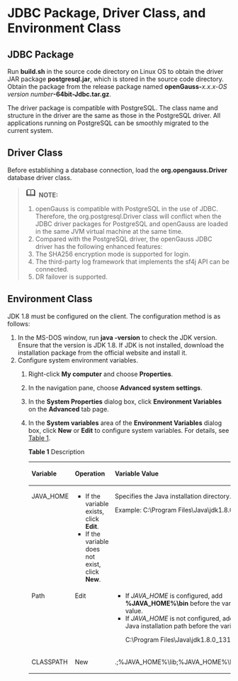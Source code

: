 # JDBC Package, Driver Class, and Environment Class<a name="EN-US_TOPIC_0289900723"></a>

## JDBC Package<a name="en-us_topic_0283136979_en-us_topic_0237120378_en-us_topic_0213179123_en-us_topic_0189249669_en-us_topic_0059778950_s9694406852de4db0afcc99b19079f446"></a>

Run  **build.sh**  in the source code directory on Linux OS to obtain the driver JAR package  **postgresql.jar**, which is stored in the source code directory. Obtain the package from the release package named  **openGauss-**_x.x.x-OS version number_**-64bit-Jdbc.tar.gz**.

The driver package is compatible with PostgreSQL. The class name and structure in the driver are the same as those in the PostgreSQL driver. All applications running on PostgreSQL can be smoothly migrated to the current system.

## Driver Class<a name="en-us_topic_0283136979_en-us_topic_0237120378_en-us_topic_0213179123_en-us_topic_0189249669_en-us_topic_0059778950_s103697559c8d4cb68f396e18e3ae65a9"></a>

Before establishing a database connection, load the  **org.opengauss.Driver**  database driver class.

>![](public_sys-resources/icon-note.gif) **NOTE:** 
>1.  openGauss is compatible with PostgreSQL in the use of JDBC. Therefore, the org.postgresql.Driver class will conflict when the JDBC driver packages for PostgreSQL and openGauss are loaded in the same JVM virtual machine at the same time.
>2.  Compared with the PostgreSQL driver, the openGauss JDBC driver has the following enhanced features:
>    1.  The SHA256 encryption mode is supported for login.
>    2.  The third-party log framework that implements the sf4j API can be connected.
>    3.  DR failover is supported.

## Environment Class<a name="en-us_topic_0283136979_en-us_topic_0237120378_en-us_topic_0213179123_section20655192913405"></a>

JDK 1.8 must be configured on the client. The configuration method is as follows:

1.  In the MS-DOS window, run  **java -version**  to check the JDK version. Ensure that the version is JDK 1.8. If JDK is not installed, download the installation package from the official website and install it.
2.  Configure system environment variables.
    1.  Right-click  **My computer**  and choose  **Properties**.
    2.  In the navigation pane, choose  **Advanced system settings**.
    3.  In the  **System Properties**  dialog box, click  **Environment Variables**  on the  **Advanced**  tab page.
    4.  In the  **System variables**  area of the  **Environment Variables**  dialog box, click  **New**  or  **Edit**  to configure system variables. For details, see  [Table 1](#en-us_topic_0283136979_en-us_topic_0237120378_en-us_topic_0213179123_table1625616152473).

        **Table  1**  Description

        <a name="en-us_topic_0283136979_en-us_topic_0237120378_en-us_topic_0213179123_table1625616152473"></a>
        <table><thead align="left"><tr id="en-us_topic_0283136979_en-us_topic_0237120378_en-us_topic_0213179123_row1525719152472"><th class="cellrowborder" valign="top" width="15.701570157015702%" id="mcps1.2.4.1.1"><p id="en-us_topic_0283136979_en-us_topic_0237120378_en-us_topic_0213179123_p52573155477"><a name="en-us_topic_0283136979_en-us_topic_0237120378_en-us_topic_0213179123_p52573155477"></a><a name="en-us_topic_0283136979_en-us_topic_0237120378_en-us_topic_0213179123_p52573155477"></a>Variable</p>
        </th>
        <th class="cellrowborder" valign="top" width="32.753275327532755%" id="mcps1.2.4.1.2"><p id="en-us_topic_0283136979_en-us_topic_0237120378_en-us_topic_0213179123_p525713159478"><a name="en-us_topic_0283136979_en-us_topic_0237120378_en-us_topic_0213179123_p525713159478"></a><a name="en-us_topic_0283136979_en-us_topic_0237120378_en-us_topic_0213179123_p525713159478"></a>Operation</p>
        </th>
        <th class="cellrowborder" valign="top" width="51.54515451545154%" id="mcps1.2.4.1.3"><p id="en-us_topic_0283136979_en-us_topic_0237120378_en-us_topic_0213179123_p8257141544718"><a name="en-us_topic_0283136979_en-us_topic_0237120378_en-us_topic_0213179123_p8257141544718"></a><a name="en-us_topic_0283136979_en-us_topic_0237120378_en-us_topic_0213179123_p8257141544718"></a>Variable Value</p>
        </th>
        </tr>
        </thead>
        <tbody><tr id="en-us_topic_0283136979_en-us_topic_0237120378_en-us_topic_0213179123_row925712153479"><td class="cellrowborder" valign="top" width="15.701570157015702%" headers="mcps1.2.4.1.1 "><p id="en-us_topic_0283136979_en-us_topic_0237120378_en-us_topic_0213179123_p182575153474"><a name="en-us_topic_0283136979_en-us_topic_0237120378_en-us_topic_0213179123_p182575153474"></a><a name="en-us_topic_0283136979_en-us_topic_0237120378_en-us_topic_0213179123_p182575153474"></a>JAVA_HOME</p>
        </td>
        <td class="cellrowborder" valign="top" width="32.753275327532755%" headers="mcps1.2.4.1.2 "><a name="en-us_topic_0283136979_en-us_topic_0237120378_en-us_topic_0213179123_ul16913207507"></a><a name="en-us_topic_0283136979_en-us_topic_0237120378_en-us_topic_0213179123_ul16913207507"></a><ul id="en-us_topic_0283136979_en-us_topic_0237120378_en-us_topic_0213179123_ul16913207507"><li>If the variable exists, click <strong id="b12700112525214"><a name="b12700112525214"></a><a name="b12700112525214"></a>Edit</strong>.</li><li>If the variable does not exist, click <strong id="b77041287523"><a name="b77041287523"></a><a name="b77041287523"></a>New</strong>.</li></ul>
        </td>
        <td class="cellrowborder" valign="top" width="51.54515451545154%" headers="mcps1.2.4.1.3 "><p id="en-us_topic_0283136979_en-us_topic_0237120378_en-us_topic_0213179123_p0217595132"><a name="en-us_topic_0283136979_en-us_topic_0237120378_en-us_topic_0213179123_p0217595132"></a><a name="en-us_topic_0283136979_en-us_topic_0237120378_en-us_topic_0213179123_p0217595132"></a>Specifies the Java installation directory.</p>
        <p id="en-us_topic_0283136979_en-us_topic_0237120378_en-us_topic_0213179123_p1981211652"><a name="en-us_topic_0283136979_en-us_topic_0237120378_en-us_topic_0213179123_p1981211652"></a><a name="en-us_topic_0283136979_en-us_topic_0237120378_en-us_topic_0213179123_p1981211652"></a>Example: C:\Program Files\Java\jdk1.8.0_131</p>
        </td>
        </tr>
        <tr id="en-us_topic_0283136979_en-us_topic_0237120378_en-us_topic_0213179123_row5257111564711"><td class="cellrowborder" valign="top" width="15.701570157015702%" headers="mcps1.2.4.1.1 "><p id="en-us_topic_0283136979_en-us_topic_0237120378_en-us_topic_0213179123_p1325721584719"><a name="en-us_topic_0283136979_en-us_topic_0237120378_en-us_topic_0213179123_p1325721584719"></a><a name="en-us_topic_0283136979_en-us_topic_0237120378_en-us_topic_0213179123_p1325721584719"></a>Path</p>
        </td>
        <td class="cellrowborder" valign="top" width="32.753275327532755%" headers="mcps1.2.4.1.2 "><p id="en-us_topic_0283136979_en-us_topic_0237120378_en-us_topic_0213179123_p7257191511477"><a name="en-us_topic_0283136979_en-us_topic_0237120378_en-us_topic_0213179123_p7257191511477"></a><a name="en-us_topic_0283136979_en-us_topic_0237120378_en-us_topic_0213179123_p7257191511477"></a>Edit</p>
        </td>
        <td class="cellrowborder" valign="top" width="51.54515451545154%" headers="mcps1.2.4.1.3 "><a name="en-us_topic_0283136979_en-us_topic_0237120378_en-us_topic_0213179123_ul108931343135117"></a><a name="en-us_topic_0283136979_en-us_topic_0237120378_en-us_topic_0213179123_ul108931343135117"></a><ul id="en-us_topic_0283136979_en-us_topic_0237120378_en-us_topic_0213179123_ul108931343135117"><li>If <em id="i56301426187"><a name="i56301426187"></a><a name="i56301426187"></a>JAVA_HOME</em> is configured, add <strong id="b16696183317522"><a name="b16696183317522"></a><a name="b16696183317522"></a>%JAVA_HOME%\bin</strong> before the variable value.</li><li>If <em id="i153173213818"><a name="i153173213818"></a><a name="i153173213818"></a>JAVA_HOME</em> is not configured, add the full Java installation path before the variable value:<p id="en-us_topic_0283136979_en-us_topic_0237120378_en-us_topic_0213179123_p54286393517"><a name="en-us_topic_0283136979_en-us_topic_0237120378_en-us_topic_0213179123_p54286393517"></a><a name="en-us_topic_0283136979_en-us_topic_0237120378_en-us_topic_0213179123_p54286393517"></a>C:\Program Files\Java\jdk1.8.0_131\bin;</p>
        </li></ul>
        </td>
        </tr>
        <tr id="en-us_topic_0283136979_en-us_topic_0237120378_en-us_topic_0213179123_row325881510471"><td class="cellrowborder" valign="top" width="15.701570157015702%" headers="mcps1.2.4.1.1 "><p id="en-us_topic_0283136979_en-us_topic_0237120378_en-us_topic_0213179123_p1625812150476"><a name="en-us_topic_0283136979_en-us_topic_0237120378_en-us_topic_0213179123_p1625812150476"></a><a name="en-us_topic_0283136979_en-us_topic_0237120378_en-us_topic_0213179123_p1625812150476"></a>CLASSPATH</p>
        </td>
        <td class="cellrowborder" valign="top" width="32.753275327532755%" headers="mcps1.2.4.1.2 "><p id="en-us_topic_0283136979_en-us_topic_0237120378_en-us_topic_0213179123_p13527826155219"><a name="en-us_topic_0283136979_en-us_topic_0237120378_en-us_topic_0213179123_p13527826155219"></a><a name="en-us_topic_0283136979_en-us_topic_0237120378_en-us_topic_0213179123_p13527826155219"></a>New</p>
        </td>
        <td class="cellrowborder" valign="top" width="51.54515451545154%" headers="mcps1.2.4.1.3 "><p id="en-us_topic_0283136979_en-us_topic_0237120378_en-us_topic_0213179123_p1325841534712"><a name="en-us_topic_0283136979_en-us_topic_0237120378_en-us_topic_0213179123_p1325841534712"></a><a name="en-us_topic_0283136979_en-us_topic_0237120378_en-us_topic_0213179123_p1325841534712"></a>.;%JAVA_HOME%\lib;%JAVA_HOME%\lib\tools.jar;</p>
        </td>
        </tr>
        </tbody>
        </table>



